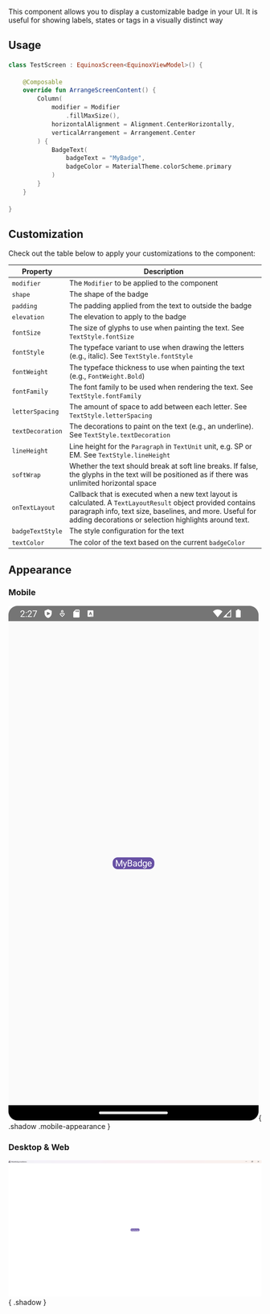This component allows you to display a customizable badge in your UI.
It is useful for showing labels, states or tags in a visually distinct way

## Usage

```kotlin
class TestScreen : EquinoxScreen<EquinoxViewModel>() {

    @Composable
    override fun ArrangeScreenContent() {
        Column(
            modifier = Modifier
                .fillMaxSize(),
            horizontalAlignment = Alignment.CenterHorizontally,
            verticalArrangement = Arrangement.Center
        ) {
            BadgeText(
                badgeText = "MyBadge",
                badgeColor = MaterialTheme.colorScheme.primary
            )
        }
    }

}
```

## Customization

Check out the table below to apply your customizations to the component:

| Property         | Description                                                                                                                                                                                                                      |
|------------------|----------------------------------------------------------------------------------------------------------------------------------------------------------------------------------------------------------------------------------|
| `modifier`       | The `Modifier` to be applied to the component                                                                                                                                                                                    |
| `shape`          | The shape of the badge                                                                                                                                                                                                           |
| `padding`        | The padding applied from the text to outside the badge                                                                                                                                                                           |
| `elevation`      | The elevation to apply to the badge                                                                                                                                                                                              |
| `fontSize`       | The size of glyphs to use when painting the text. See `TextStyle.fontSize`                                                                                                                                                       |
| `fontStyle`      | The typeface variant to use when drawing the letters (e.g., italic). See `TextStyle.fontStyle`                                                                                                                                   |
| `fontWeight`     | The typeface thickness to use when painting the text (e.g., `FontWeight.Bold`)                                                                                                                                                   |
| `fontFamily`     | The font family to be used when rendering the text. See `TextStyle.fontFamily`                                                                                                                                                   |
| `letterSpacing`  | The amount of space to add between each letter. See `TextStyle.letterSpacing`                                                                                                                                                    |
| `textDecoration` | The decorations to paint on the text (e.g., an underline). See `TextStyle.textDecoration`                                                                                                                                        |
| `lineHeight`     | Line height for the `Paragraph` in `TextUnit` unit, e.g. SP or EM. See `TextStyle.lineHeight`                                                                                                                                    |
| `softWrap`       | Whether the text should break at soft line breaks. If false, the glyphs in the text will be positioned as if there was unlimited horizontal space                                                                                |
| `onTextLayout`   | Callback that is executed when a new text layout is calculated. A `TextLayoutResult` object provided contains paragraph info, text size, baselines, and more. Useful for adding decorations or selection highlights around text. |
| `badgeTextStyle` | The style configuration for the text                                                                                                                                                                                             |
| `textColor`      | The color of the text based on the current `badgeColor`                                                                                                                                                                          |

## Appearance

### Mobile

![badgetext-android.png](assets/images/badgetext/badgetext-android.png){ .shadow .mobile-appearance }

### Desktop & Web

![badgetext-desktop.png](assets/images/badgetext/badgetext-desktop.png){ .shadow }
